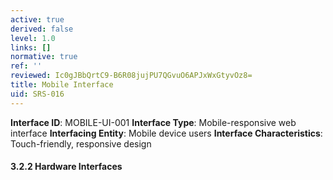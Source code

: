 ```yaml
---
active: true
derived: false
level: 1.0
links: []
normative: true
ref: ''
reviewed: Ic0gJBbQrtC9-B6R08jujPU7QGvuO6APJxWxGtyvOz8=
title: Mobile Interface
uid: SRS-016
---
```


**Interface ID**: MOBILE-UI-001
**Interface Type**: Mobile-responsive web interface
**Interfacing Entity**: Mobile device users
**Interface Characteristics**: Touch-friendly, responsive design

#### 3.2.2 Hardware Interfaces